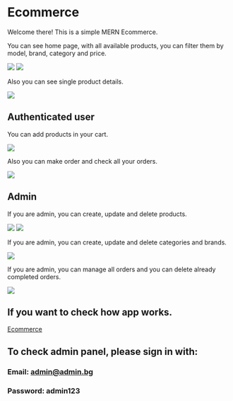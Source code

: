 # Ecommerce

Welcome there!
This is a simple MERN Ecommerce.

You can see home page, with all available products, you can filter them by model, brand, category and price.

<img src='images/not-authorized-user.png'>

<img src='images/mobile-home.png'>

Also you can see single product details.

<img src='images/product-details.png'>

## Authenticated user

You can add products in your cart.

<img src='images/user-cart.png'>

Also you can make order and check all your orders. 

<img src='images/user-orders.png'>

## Admin 

If you are admin, you can create, update and delete products.

<img src='images/desktop-home.png'>

<img src='images/active-mobile-home.png'>

If you are admin, you can create, update and delete categories and brands.

<img src='images/category-page.png'>

If you are admin, you can manage all orders and you can delete already completed orders.

<img src='images/admin-orders.png'>

## If you want to check how app works. 
<a href="https://mern-stack-ecommerce.netlify.app/" target="_blank">Ecommerce</a>

## To check admin panel, please sign in with:
### Email: admin@admin.bg
### Password: admin123